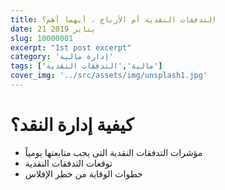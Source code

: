 ```yaml
---
title: التدفقات النقدية أم الأرباح ، أيهما أهم؟
date: 21 يناير 2019
slug: 10000001
excerpt: "1st post excerpt"
category: 'إدارة مالية'
tags: ['مالية','التدفقات النقدية']
cover_img: '../src/assets/img/unsplash1.jpg'
---
```


# كيفية إدارة النقد؟

* مؤشرات التدفقات النقدية التى يجب متابعتها يومياً
* توقعات التدفقات النقدية
* خطوات الوقاية من خطر الإفلاس